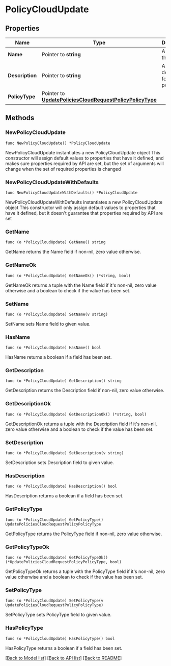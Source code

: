 # PolicyCloudUpdate

## Properties

Name | Type | Description | Notes
------------ | ------------- | ------------- | -------------
**Name** | Pointer to **string** | A name for the policy | [optional] 
**Description** | Pointer to **string** | A description for the policy | [optional] 
**PolicyType** | Pointer to [**UpdatePoliciesCloudRequestPolicyPolicyType**](UpdatePoliciesCloudRequestPolicyPolicyType.md) |  | [optional] 

## Methods

### NewPolicyCloudUpdate

`func NewPolicyCloudUpdate() *PolicyCloudUpdate`

NewPolicyCloudUpdate instantiates a new PolicyCloudUpdate object
This constructor will assign default values to properties that have it defined,
and makes sure properties required by API are set, but the set of arguments
will change when the set of required properties is changed

### NewPolicyCloudUpdateWithDefaults

`func NewPolicyCloudUpdateWithDefaults() *PolicyCloudUpdate`

NewPolicyCloudUpdateWithDefaults instantiates a new PolicyCloudUpdate object
This constructor will only assign default values to properties that have it defined,
but it doesn't guarantee that properties required by API are set

### GetName

`func (o *PolicyCloudUpdate) GetName() string`

GetName returns the Name field if non-nil, zero value otherwise.

### GetNameOk

`func (o *PolicyCloudUpdate) GetNameOk() (*string, bool)`

GetNameOk returns a tuple with the Name field if it's non-nil, zero value otherwise
and a boolean to check if the value has been set.

### SetName

`func (o *PolicyCloudUpdate) SetName(v string)`

SetName sets Name field to given value.

### HasName

`func (o *PolicyCloudUpdate) HasName() bool`

HasName returns a boolean if a field has been set.

### GetDescription

`func (o *PolicyCloudUpdate) GetDescription() string`

GetDescription returns the Description field if non-nil, zero value otherwise.

### GetDescriptionOk

`func (o *PolicyCloudUpdate) GetDescriptionOk() (*string, bool)`

GetDescriptionOk returns a tuple with the Description field if it's non-nil, zero value otherwise
and a boolean to check if the value has been set.

### SetDescription

`func (o *PolicyCloudUpdate) SetDescription(v string)`

SetDescription sets Description field to given value.

### HasDescription

`func (o *PolicyCloudUpdate) HasDescription() bool`

HasDescription returns a boolean if a field has been set.

### GetPolicyType

`func (o *PolicyCloudUpdate) GetPolicyType() UpdatePoliciesCloudRequestPolicyPolicyType`

GetPolicyType returns the PolicyType field if non-nil, zero value otherwise.

### GetPolicyTypeOk

`func (o *PolicyCloudUpdate) GetPolicyTypeOk() (*UpdatePoliciesCloudRequestPolicyPolicyType, bool)`

GetPolicyTypeOk returns a tuple with the PolicyType field if it's non-nil, zero value otherwise
and a boolean to check if the value has been set.

### SetPolicyType

`func (o *PolicyCloudUpdate) SetPolicyType(v UpdatePoliciesCloudRequestPolicyPolicyType)`

SetPolicyType sets PolicyType field to given value.

### HasPolicyType

`func (o *PolicyCloudUpdate) HasPolicyType() bool`

HasPolicyType returns a boolean if a field has been set.


[[Back to Model list]](../README.md#documentation-for-models) [[Back to API list]](../README.md#documentation-for-api-endpoints) [[Back to README]](../README.md)


